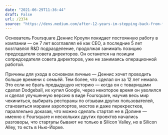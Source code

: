 ```yaml
---
date: "2021-06-29T11:36:44"
draft: False
url: /2374
source: "https://dens.medium.com/after-12-years-im-stepping-back-from-foursquare-10c75372123d"
---
```


Основатель Foursquare Деннис Кроули покидает постоянную работу в компании — он 7 лет возглавлял её как CEO, а последние 5 лет возглавлял R&D подразделение, продолжая занимать позицию председателя совета директоров. Он останется на позиции сопредседателя совета директоров, уже не занимаясь операционной работой.

Причины для ухода в основном личные — Деннис хочет проводить больше времени с семьёй. Тем более, что сделал он за 12 лет немало. Это если не брать предыдущую историю — когда он с товарищами сделал Dodgeball, их купил Google, через некоторое время он уволился и сделал улучшенную версию в виде Foursquare, научив весь мир чекиниться, выбирать рестораны по отзывам других пользователей, становиться мэрами аэропортов, мостов и даже перекрестков, параллельно доказав, что можно сделать стартап не в Долине — именно с Foursquare и нескольких других проектов начались разговоры, что стартапы бывают не только в Silicon Valley, но в Silicon Alley, то есть в Нью-Йорке.
